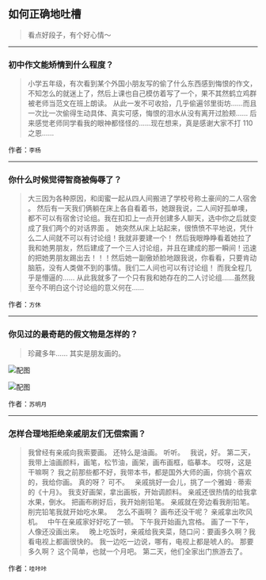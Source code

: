 ## 如何正确地吐槽

> 看点好段子，有个好心情～


 
---

### 初中作文能矫情到什么程度？

> 小学五年级，有次看到某个外国小朋友写的偷了什么东西感到悔恨的作文，不知怎么的就迷上了，然后上课也自己模仿着写了一个，果不其然鹤立鸡群被老师当范文在班上朗读。
> 从此一发不可收拾，几乎偷遍邻里街坊……而且一次比一次偷得生动具体、真实可感，悔恨的泪水从没有离开过脸颊……
> 后来感觉老师同学看我的眼神都怪怪的……现在想来，真是感谢大家不打 110 之恩……


作者：`李杨`

---

### 你什么时候觉得智商被侮辱了？

> 大三因为各种原因，和闺蜜一起从四人间搬进了学校号称土豪间的二人宿舍 。
> 然后有一天我们俩躺在床上各自看着书，她跟我说，二人间好孤单噢，都不可以有宿舍讨论组。我在扣扣上一点开创建多人聊天，选中你之后就变成了我们两个的对话界面 。
> 她突然从床上站起来，很愤愤不平地说，凭什么二人间就不可以有讨论组！我就非要建一个！
> 然后我眼睁睁看着她拉了我和她男朋友，然后建成了一个三人讨论组，并且在建成的那一瞬间！迅速的把她男朋友踢出去！！！然后她一副傲娇脸地跟我说，你看看，只要肯动脑筋，没有人类做不到的事情。我们二人间也可以有讨论组！
> 而我全程几乎是懵逼的……
> 从此我就多了一个只有我和她存在的二人讨论组……虽然我至今不明白这个讨论组的意义何在……


作者：`方休`

---

### 你见过的最奇葩的假文物是怎样的？

> 珍藏多年……
> 其实是朋友画的。



![配图](http://pic2.zhimg.com/70/ce49a1288944c6983fae0221fcfb0c01_b.jpg)



![配图](http://pic4.zhimg.com/70/d55c87f0f60094017f8010b8905f4eff_b.jpg)


作者：`苏明月`

---

### 怎样合理地拒绝亲戚朋友们无偿索画？

> 我曾经有亲戚向我索要画。
> 还特么是油画。
> 听听。
>  
> 我说，好。
> 第二天，我带上油画颜料，画笔，松节油，画架，画布画框，临摹本。
> 哎呀，这是干嘛啊？
> 我之前那些都不好，我带本书，都是国外大师的画，你挑个喜欢的，我给你画。
> 真的呀？
> 可不。
>  
> 亲戚挑好一会儿，挑了一个雅姆 · 蒂索的《十月》。
> 我支好画架，拿出画板，开始调颜料。
> 亲戚还很热情的给我拿水果，倒水。
> 把画布刷好后，我开始削铅笔。
> 亲戚就在旁边看我削铅笔。
> 削完铅笔我就开始吃水果。
>  
> 怎么不画啊？
> 画布还没干呢？
> 亲戚拿出吹风机。
>  
> 中午在亲戚家好好吃了一顿。
> 下午我开始画九宫格。
> 画了一下午，人像还没画出来。
>  
> 晚上吃饭时，亲戚给我夹菜，随口问：要画多久啊？我看电视上都画很快的。
> 我一边吃一边说，哪有，电视上都是唬人的。
> 那要多久啊？
> 这个简单，也就一个月吧。
> 第二天，他们全家出门旅游去了。


作者：`哇咔咔`